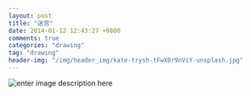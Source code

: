 ```yaml
---
layout: post
title: "迷宫"
date: 2014-01-12 12:43:27 +0800
comments: true
categories: "drawing"
tag: "drawing"
header-img: "/img/header_img/kate-trysh-tFwXDr9nViY-unsplash.jpg"
---
```

![enter image description here](迷宫.jpg)
